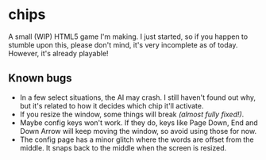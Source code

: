 # chips
A small (WIP) HTML5 game I'm making. I just started, so if you happen to stumble upon this, please don't mind, it's very incomplete as of today. However, it's already playable!

## Known bugs
* In a few select situations, the AI may crash. I still haven't found out why, but it's related to how it decides which chip it'll activate.
* If you resize the window, some things will break *(almost fully fixed!)*.
* Maybe config keys won't work. If they do, keys like Page Down, End and Down Arrow will keep moving the window, so avoid using those for now.
* The config page has a minor glitch where the words are offset from the middle. It snaps back to the middle when the screen is resized.
